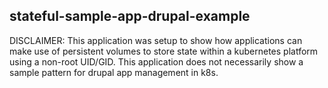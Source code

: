 ## stateful-sample-app-drupal-example

DISCLAIMER: This application was setup to show how applications can make use of persistent volumes to store state within a kubernetes platform using a non-root UID/GID. This application does not necessarily show a sample pattern for drupal app management in k8s.